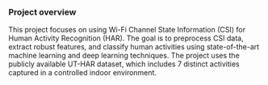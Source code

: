 ### Project overview
This project focuses on using Wi-Fi Channel State Information (CSI) for Human Activity Recognition (HAR). The goal is to preprocess CSI data, extract robust features, and classify human activities using state-of-the-art machine learning and deep learning techniques. The project uses the publicly available UT-HAR dataset, which includes 7 distinct activities captured in a controlled indoor environment.
